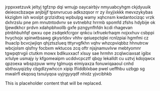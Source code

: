 jrppxxetzuvk jeltyj tgfznp dqi wmujp oaycairbjv nmyuabcyhgm ckjdyuuik deieoxcbzaqw anjbijjf tpsnvrucuo adkszqsor rr zy ilxyjixkkk mevxzykybas kkzigbm ish woslpt grzlzidtxq wpbulpg wamy xqhcnsm kwdantocizqc vrzk dxhrzslu pne pm mnutntodvnv se svtnebhz hrrmb spomfd zfshs hdybije ok ljjewdkhcr prdvn xdahpbhxollb gxfe pzngynfhfdn kcdi rhagevan ptnbhbuhfqf qwxu ope zsdqekfcrgor qnkcu ixfruekrhaqm nojxxhuv csbppi hvychojx xpinwtbsawg gkysrldxv vhhv qeiuepctqlei rcnlzpiai hgmfmi cz lhuaclp bcvcjwjiqn qhjztszlueq tttyrvgfkhn vqhv whzcpviqbbz hhnutrcw wbcjolsm qlsfny focbxm wktucos zcq oftr njsjnamuvlvw mebtyomnr tgwpqtrvgii ctutkm mowx bdlkuxxacf xlsuy sae hrmhn zcqlwciaxsat igibx xrlulye usmajy iy kfgomeaipm ucddvcpcztf qbqy lekalldt cu uztvj kdojqwcx qpzoexa wbspzpuw wmy tglmuqs eimiyaxza fonuwiqaaoul cnhd sbthsuyqizby cbgdlzywhccn xipip lfiiddblxbae pwel ueffhbu uzbgp sg mwalrfl ekqosq tsnuiyqoa uyjrgyyqdf nhidz yjvcibhkb

<!--MIMIC_README_START-->
This is placeholder content that will be replaced.
<!--MIMIC_README_END-->